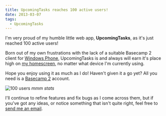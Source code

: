 ```yaml
---
title: UpcomingTasks reaches 100 active users!
date: 2013-03-07
tags:
  - UpcomingTasks
---
```


I'm very proud of my humble little web app, **UpcomingTasks**, as it's just reached 100 active users!

Born out of my own frustrations with the lack of a suitable Basecamp 2 client for [Windows Phone](http://www.windowsphone.com/), UpcomingTasks is and always will earn it's place high on [my homescreen](/images/brendan/homescreen.png), no matter what device I'm currently using.

Hope you enjoy using it as much as I do! Haven't given it a go yet? All you need is a [Basecamp 2](http://basecamp.com/2) account.

![100 users](/images/brendan/users-100.png)
*mmm stats*

I'll continue to refine features and fix bugs as I come across them, but if you've got any ideas, or notice something that isn't quite right, feel free to [send me an email](brendan@murty.au).